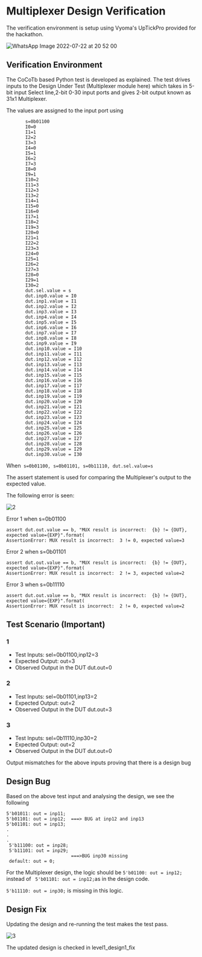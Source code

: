 # Multiplexer Design Verification

The verification environment is setup using Vyoma's UpTickPro provided for the hackathon.

![WhatsApp Image 2022-07-22 at 20 52 00](https://user-images.githubusercontent.com/59868949/180484987-54c6ee00-6970-46dc-855d-f854fb6fd6e1.jpeg)

## Verification Environment
The CoCoTb based Python test is developed as explained. The test drives inputs to the Design Under Test (Multiplexer module here) which takes in 5-bit input Select line,2-bit 0-30 input ports and gives 2-bit output known as 31x1 Multiplexer.

The values are assigned to the input port using
```    
       s=0b01100
       I0=0
       I1=1
       I2=2
       I3=3
       I4=0
       I5=1
       I6=2
       I7=3
       I8=0
       I9=1
       I10=2
       I11=3
       I12=3
       I13=2
       I14=1
       I15=0
       I16=0
       I17=1
       I18=2
       I19=3
       I20=0
       I21=1
       I22=2
       I23=3
       I24=0
       I25=1
       I26=2
       I27=3
       I28=0
       I29=1
       I30=2
       dut.sel.value = s
       dut.inp0.value = I0
       dut.inp1.value = I1
       dut.inp2.value = I2
       dut.inp3.value = I3
       dut.inp4.value = I4
       dut.inp5.value = I5
       dut.inp6.value = I6
       dut.inp7.value = I7
       dut.inp8.value = I8
       dut.inp9.value = I9
       dut.inp10.value = I10 
       dut.inp11.value = I11
       dut.inp12.value = I12
       dut.inp13.value = I13
       dut.inp14.value = I14
       dut.inp15.value = I15
       dut.inp16.value = I16
       dut.inp17.value = I17
       dut.inp18.value = I18
       dut.inp19.value = I19
       dut.inp20.value = I20
       dut.inp21.value = I21
       dut.inp22.value = I22
       dut.inp23.value = I23
       dut.inp24.value = I24
       dut.inp25.value = I25
       dut.inp26.value = I26
       dut.inp27.value = I27
       dut.inp28.value = I28
       dut.inp29.value = I29
       dut.inp30.value = I30
```       
When``` s=0b01100,
        s=0b01101,
        s=0b11110,
        dut.sel.value=s```        
       
The assert statement is used for comparing the Multiplexer's output to the expected value.

The following error is seen:

![2](https://user-images.githubusercontent.com/59868949/180653622-def72a01-cd7f-4dec-9793-fa2782c38c89.png)

Error 1 when s=0b01100
```       
assert dut.out.value == b, "MUX result is incorrect:  {b} != {OUT}, expected value={EXP}".format(
AssertionError: MUX result is incorrect:  3 != 0, expected value=3
```
Error 2 when s=0b01101
```
assert dut.out.value == b, "MUX result is incorrect:  {b} != {OUT}, expected value={EXP}".format(
AssertionError: MUX result is incorrect:  2 != 3, expected value=2
``` 
Error 3 when s=0b11110
```
assert dut.out.value == b, "MUX result is incorrect:  {b} != {OUT}, expected value={EXP}".format(
AssertionError: MUX result is incorrect:  2 != 0, expected value=2
```
                     
## Test Scenario  (Important)
### 1
- Test Inputs: sel=0b01100,inp12=3
- Expected Output: out=3
- Observed Output in the DUT dut.out=0
### 2
- Test Inputs: sel=0b01101,inp13=2
- Expected Output: out=2
- Observed Output in the DUT dut.out=3
### 3
- Test Inputs: sel=0b11110,inp30=2
- Expected Output: out=2
- Observed Output in the DUT dut.out=0

Output mismatches for the above inputs proving that there is a design bug

## Design Bug
Based on the above test input and analysing the design, we see the following
```
5'b01011: out = inp11;
5'b01101: out = inp12;  ===> BUG at inp12 and inp13
5'b01101: out = inp13;  
.
.
.
 5'b11100: out = inp28;
 5'b11101: out = inp29;
                        ===>BUG inp30 missing
 default: out = 0;
```
For the Multiplexer design, the logic should be ```5'b01100: out = inp12; ```instead of ``` 5'b01101: out = inp12;```as in the design code.

```5'b11110: out = inp30;``` is missing in this logic.

## Design Fix
Updating the design and re-running the test makes the test pass.


![3](https://user-images.githubusercontent.com/59868949/180653626-ba12fba5-8903-4bb0-be6f-6d5b0219c1cb.png)

The updated design is checked in level1_design1_fix








